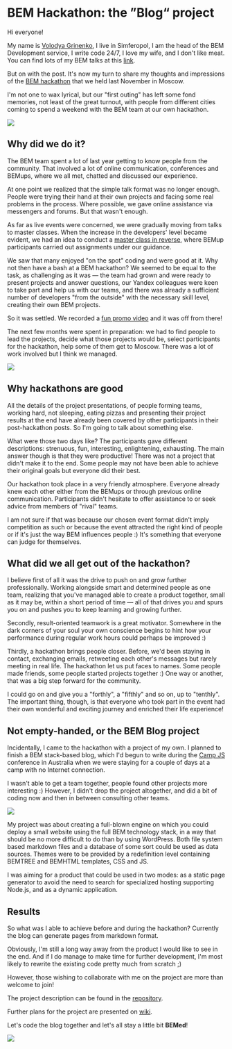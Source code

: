 # BEM Hackathon: the ”Blog“ project

Hi everyone!

My name is [Volodya Grinenko](https://bem.info/authors/grinenko-vladimir/), I live in Simferopol, I am the head of the BEM Development service, I write code 24/7, I love my wife, and I don't like meat. You can find lots of my BEM talks at this [link](https://events.yandex.ru/lib/people/68132/).

But on with the post. It's now my turn to share my thoughts and impressions of the [BEM hackathon](https://ru.bem.info/events/bem-hackaton-2014/) that we held last November in Moscow.

I'm not one to wax lyrical, but our "first outing" has left some fond memories, not least of the  great turnout, with people from different cities coming to spend a weekend with the BEM team at our own hackathon.

![](https://img-fotki.yandex.ru/get/15556/44214498.bb/0_9bbbe_e6ea69b_XL.jpg)

## Why did we do it?

The BEM team spent a lot of last year getting to know people from the community. That involved a lot of online communication, conferences and BEMups, where we all met, chatted and discussed our experience.

At one point we realized that the simple talk format was no longer enough. People were trying their hand at their own projects and facing some real problems in the process. Where possible, we gave online assistance via messengers and forums. But that wasn't enough.

As far as live events were concerned, we were gradually moving from talks to master classes. When the increase in the developers' level became evident, we had an idea to conduct a [master class in reverse](http://ru.bem.info/talks/bemup-spb-2014/#Мастер-класс-наоборот:-вы-пишете-БЭМ-проект,-а-мы-подсказываем-—-Евгений-Константинов,-Дима-Белицкий,-Яндекс), where BEMup participants carried out assignments under our guidance.

We saw that many enjoyed "on the spot" coding and were good at it. Why not then have a bash at a BEM hackathon? We seemed to be equal to the task, as challenging as it was — the team had grown and were ready to present projects and answer questions, our Yandex colleagues were keen to take part and help us with our teams, and there was already a sufficient number of developers "from the outside" with the necessary skill level, creating their own BEM projects.

So it was settled. We recorded a [fun promo video](https://video.yandex.ru/iframe/ya-events/hu2lbazfiz.5125/?player-type=custom&show-info=false&show-logo=false&hd=1) and it was off from there! 

The next few months were spent in preparation: we had to find people to lead the projects, decide what those projects would be, select participants for the hackathon, help some of them get to Moscow. There was a lot of work involved but I think we managed. 

![](https://img-fotki.yandex.ru/get/15516/44214498.bd/0_9bc04_fe943d27_XL.jpg)

## Why hackathons are good

All the details of the project presentations, of people forming teams, working hard, not sleeping, eating pizzas and presenting their project results at the end have already been covered by other participants in their post-hackathon posts. So I'm going to talk about something else.

What were those two days like? The participants gave different descriptions: strenuous, fun, interesting, enlightening, exhausting. The main answer though is that they were productive! There was not a project that didn't make it to the end. Some people may not have been able to achieve their original goals but everyone did their best.

Our hackathon took place in a very friendly atmosphere. Everyone already knew each other either from the BEMups or through previous online communication. Participants didn't hesitate to offer assistance to or seek advice from members of "rival" teams. 

I am not sure if that was because our chosen event format didn't imply competition as such or because the event attracted the right kind of people or  if it's just the way BEM influences people :) It's something that everyone can judge for themselves.

## What did we all get out of the hackathon?

I believe first of all it was the drive to push on and grow further professionally. Working alongside smart and determined people as one team, realizing that you've managed able to create a product together, small as it may be, within a short period of time — all of that drives you and spurs you on and pushes you to keep learning and growing further.

Secondly, result-oriented teamwork is a great motivator. Somewhere in the dark corners of your soul your own conscience begins to hint how your performance during regular work hours could perhaps be improved :)

Thirdly, a hackathon brings people closer. Before, we'd been staying in contact, exchanging emails, retweeting each other's messages but rarely meeting in real life. The hackathon let us put faces to names. Some people made friends, some people started projects together :) One way or another, that was a big step forward for the community.

I could go on and give you a "forthly", a "fifthly" and so on, up to "tenthly". The important thing, though, is that everyone who took part in the event had their own wonderful and exciting journey and enriched their life experience!

## Not empty-handed, or the BEM Blog project

Incidentally, I came to the hackathon with a project of my own. I planned to finish a BEM stack-based blog, which I'd begun to write during the [Camp JS](https://ru.bem.info/events/campjs-melbourne-2014/) conference in Australia when we were staying for a couple of days at a camp with no Internet connection.

I wasn't able to get a team together, people found other projects more interesting :) However, I didn't drop the project altogether, and did a bit of coding now and then in between consulting other teams.

![](https://img-fotki.yandex.ru/get/15565/44214498.bc/0_9bbec_203e98f4_XL.jpg)

My project was about creating a full-blown engine on which you could deploy a small website using the full BEM technology stack, in a way that should be no more difficult to do than by using WordPress. Both file system based markdown files and a database of some sort could be used as data sources. Themes were to be provided by a redefinition level containing BEMTREE and BEMHTML templates, CSS and JS.

I was aiming for a product that could be used in two modes: as a static page generator to avoid the need to search for specialized hosting supporting Node.js, and as a dynamic application.

## Results

So what was I able to achieve before and during the hackathon? Currently the blog can generate pages from markdown format.

Obviously, I'm still a long way away from the product I would like to see in the end. And if I do manage to make time for further development, I'm most likely to rewrite the existing code pretty much from scratch ;)

However, those wishing to collaborate with me on the project are more than welcome to join!

The project description can be found in the [repository](https://github.com/tadatuta/bb/).

Further plans for the project are presented on [wiki](https://github.com/tadatuta/bb/wiki).

Let's code the blog together and let's all stay a little bit **BEMed**!

![](https://img-fotki.yandex.ru/get/15538/44214498.be/0_9bc46_64c50266_XL.jpg)